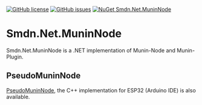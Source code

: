 [![GitHub license](https://img.shields.io/github/license/smdn/Smdn.Net.MuninNode)](https://github.com/smdn/Smdn.Net.MuninNode/blob/main/LICENSE.txt)
[![GitHub issues](https://img.shields.io/github/issues/smdn/Smdn.Net.MuninNode)](https://github.com/smdn/Smdn.Net.MuninNode/issues)
[![NuGet Smdn.Net.MuninNode](https://img.shields.io/nuget/v/Smdn.Net.MuninNode.svg)](https://www.nuget.org/packages/Smdn.Net.MuninNode/)

# Smdn.Net.MuninNode
Smdn.Net.MuninNode is a .NET implementation of Munin-Node and Munin-Plugin.

## PseudoMuninNode
[PseudoMuninNode](https://github.com/smdn/PseudoMuninNode), the C++ implementation for ESP32 (Arduino IDE) is also available.
